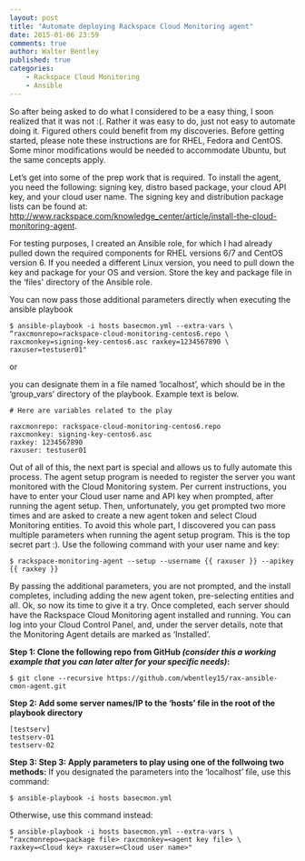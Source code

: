 ```yaml
---
layout: post
title: "Automate deploying Rackspace Cloud Monitoring agent"
date: 2015-01-06 23:59
comments: true
author: Walter Bentley
published: true
categories:
    - Rackspace Cloud Monitoring
    - Ansible
---
```


So after being asked to do what I considered to be a easy thing, I soon realized that it was not :(. Rather it was easy to do, just not easy to automate doing it. Figured others could benefit from my discoveries. Before getting started, please note these instructions are for RHEL, Fedora and CentOS. Some minor modifications would be needed to accommodate Ubuntu, but the same concepts apply.

Let’s get into some of the prep work that is required.  To install the agent, you need the following: signing key, distro based package, your cloud API key, and your cloud user name.  The signing key and distribution package lists can be found at: http://www.rackspace.com/knowledge_center/article/install-the-cloud-monitoring-agent.  

For testing purposes, I created an Ansible role, for which I had already pulled down the required components for RHEL versions 6/7 and CentOS version 6. If you needed a different Linux version, you need to pull down the key and package for your OS and version. Store the key and package file in the ‘files' directory of the Ansible role.

You can now pass those additional parameters directly when executing the ansible playbook

	$ ansible-playbook -i hosts basecmon.yml --extra-vars \
    “raxcmonrepo=rackspace-cloud-monitoring-centos6.repo \
    raxcmonkey=signing-key-centos6.asc raxkey=1234567890 \
    raxuser=testuser01"

or

you can designate them in a file named ‘localhost’, which should be in the ‘group_vars’ directory of the playbook.  Example text is below.

	# Here are variables related to the play

	raxcmonrepo: rackspace-cloud-monitoring-centos6.repo
	raxcmonkey: signing-key-centos6.asc
	raxkey: 1234567890
	raxuser: testuser01

Out of all of this, the next part is special and allows us to fully automate this process.  The agent setup program is needed to register the server you want monitored with the Cloud Monitoring system.  Per current instructions, you have to enter your Cloud user name and API key when prompted, after running the agent setup.  Then, unfortunately, you get prompted two more times and are asked to create a new agent token and select Cloud Monitoring entities.  To avoid this whole part, I discovered you can pass multiple parameters when running the agent setup program.  This is the top secret part :).  Use the following command with your user name and key:

	$ rackspace-monitoring-agent --setup --username {{ raxuser }} --apikey {{ raxkey }}

By passing the additional parameters, you are not prompted, and the install completes, including adding the new agent token, pre-selecting entities and all.  Ok, so now its time to give it a try.  Once completed, each server should have the Rackspace Cloud Monitoring agent installed and running.  You can log into your Cloud Control Panel, and, under the server details, note that the Monitoring Agent details are marked as ‘Installed’.

**Step 1: Clone the following repo from GitHub *(consider this a working example that you can later alter for your specific needs)*:**

	$ git clone --recursive https://github.com/wbentley15/rax-ansible-cmon-agent.git

**Step 2: Add some server names/IP to the ‘hosts’ file in the root of the playbook directory**

	[testserv]
	testserv-01
	testserv-02

**Step 3: Step 3: Apply parameters to play using one of the follwoing two methods:**
If you designated the parameters into the ‘localhost’ file, use this command:

	$ ansible-playbook -i hosts basecmon.yml

Otherwise, use this command instead:

	$ ansible-playbook -i hosts basecmon.yml --extra-vars \
    “raxcmonrepo=<package file> raxcmonkey=<agent key file> \
    raxkey=<Cloud key> raxuser=<Cloud user name>"